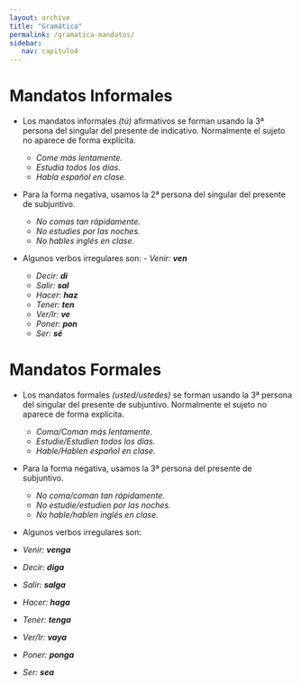 ```yaml
---
layout: archive
title: "Gramática"
permalink: /gramatica-mandatos/
sidebar:
   nav: capitulo4
---
```

# Mandatos Informales
- Los mandatos informales _(tú)_ afirmativos se forman usando la 3ª persona del singular del presente de indicativo. Normalmente el sujeto no aparece de forma explícita.
  - _Come más lentamente._
  - _Estudia todos los días._
  - _Habla español en clase._

- Para la forma negativa, usamos la 2ª persona del singular del presente de subjuntivo.
  - _No comas tan rápidamente._
  - _No estudies por las noches._
  - _No hables inglés en clase._

- Algunos verbos irregulares son:
      - _Venir: **ven**_  
    - _Decir: **di**_  
    - _Salir: **sal**_  
    - _Hacer: **haz**_  
    - _Tener: **ten**_  
    - _Ver/Ir: **ve**_  
    - _Poner: **pon**_  
    - _Ser: **sé**_  


# Mandatos Formales
- Los mandatos formales _(usted/ustedes)_ se forman usando la 3ª persona del singular del presente de subjuntivo. Normalmente el sujeto no aparece de forma explícita.
  - _Coma/Coman más lentamente._
  - _Estudie/Estudien todos los días._
  - _Hable/Hablen español en clase._

- Para la forma negativa, usamos la 3ª persona del presente de subjuntivo.
  - _No coma/coman tan rápidamente._
  - _No estudie/estudien por las noches._
  - _No hable/hablen inglés en clase._   

- Algunos verbos irregulares son:
 - _Venir: **venga**_
 - _Decir: **diga**_
 - _Salir: **salga**_
 - _Hacer: **haga**_
 - _Tener: **tenga**_
 - _Ver/Ir: **vaya**_
 - _Poner: **ponga**_
 - _Ser: **sea**_
